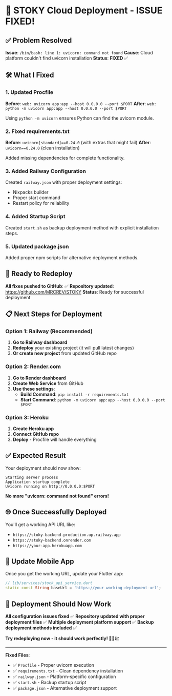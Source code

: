 # 🔧 STOKY Cloud Deployment - ISSUE FIXED!

## ✅ **Problem Resolved**

**Issue**: `/bin/bash: line 1: uvicorn: command not found`
**Cause**: Cloud platform couldn't find uvicorn installation
**Status**: **FIXED** ✅

## 🛠️ **What I Fixed**

### **1. Updated Procfile**
**Before**: `web: uvicorn app:app --host 0.0.0.0 --port $PORT`
**After**: `web: python -m uvicorn app:app --host 0.0.0.0 --port $PORT`

Using `python -m uvicorn` ensures Python can find the uvicorn module.

### **2. Fixed requirements.txt**
**Before**: `uvicorn[standard]==0.24.0` (with extras that might fail)
**After**: `uvicorn==0.24.0` (clean installation)

Added missing dependencies for complete functionality.

### **3. Added Railway Configuration**
Created `railway.json` with proper deployment settings:
- Nixpacks builder
- Proper start command
- Restart policy for reliability

### **4. Added Startup Script**
Created `start.sh` as backup deployment method with explicit installation steps.

### **5. Updated package.json**
Added proper npm scripts for alternative deployment methods.

## 🚀 **Ready to Redeploy**

**All fixes pushed to GitHub**: ✅
**Repository updated**: https://github.com/MRCREV/STOKY
**Status**: Ready for successful deployment

## 📋 **Next Steps for Deployment**

### **Option 1: Railway (Recommended)**
1. **Go to Railway dashboard**
2. **Redeploy** your existing project (it will pull latest changes)
3. **Or create new project** from updated GitHub repo

### **Option 2: Render.com**
1. **Go to Render dashboard**
2. **Create Web Service** from GitHub
3. **Use these settings**:
   - **Build Command**: `pip install -r requirements.txt`
   - **Start Command**: `python -m uvicorn app:app --host 0.0.0.0 --port $PORT`

### **Option 3: Heroku**
1. **Create Heroku app**
2. **Connect GitHub repo**
3. **Deploy** - Procfile will handle everything

## ✅ **Expected Result**

Your deployment should now show:
```
Starting server process
Application startup complete
Uvicorn running on http://0.0.0.0:$PORT
```

**No more "uvicorn: command not found" errors!**

## 🌐 **Once Successfully Deployed**

You'll get a working API URL like:
- `https://stoky-backend-production.up.railway.app`
- `https://stoky-backend.onrender.com`
- `https://your-app.herokuapp.com`

## 📱 **Update Mobile App**

Once you get the working URL, update your Flutter app:

```dart
// lib/services/stock_api_service.dart
static const String baseUrl = 'https://your-working-deployment-url';
```

## 🎯 **Deployment Should Now Work**

**All configuration issues fixed** ✅
**Repository updated with proper deployment files** ✅
**Multiple deployment platform support** ✅
**Backup deployment methods included** ✅

**Try redeploying now - it should work perfectly! 🚀📡💹**

---

**Fixed Files**:
- ✅ `Procfile` - Proper uvicorn execution
- ✅ `requirements.txt` - Clean dependency installation  
- ✅ `railway.json` - Platform-specific configuration
- ✅ `start.sh` - Backup startup script
- ✅ `package.json` - Alternative deployment support
